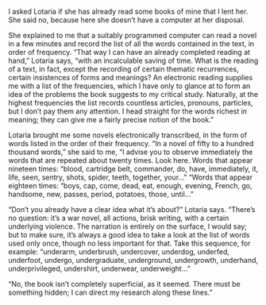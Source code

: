 I asked Lotaria if she has already read some books of mine that I lent her. She
said no, because here she doesn’t have a computer at her disposal.

She explained to me that a suitably programmed computer can read a novel in a
few minutes and record the list of all the words contained in the text, in
order of frequency. “That way I can have an already completed reading at hand,”
Lotaria says, “with an incalculable saving of time. What is the reading of a
text, in fact, except the recording of certain thematic recurrences, certain
insistences of forms and meanings? An electronic reading supplies me with a
list of the frequencies, which I have only to glance at to form an idea of the
problems the book suggests to my critical study. Naturally, at the highest
frequencies the list records countless articles, pronouns, particles, but I
don’t pay them any attention. I head straight for the words richest in meaning;
they can give me a fairly precise notion of the book.”

Lotaria brought me some novels electronically transcribed, in the form of words
listed in the order of their frequency. “In a novel of fifty to a hundred
thousand words,” she said to me, “I advise you to observe immediately the words
that are repeated about twenty times. Look here. Words that appear nineteen
times: “blood, cartridge belt, commander, do, have, immediately, it, life,
seen, sentry, shots, spider, teeth, together, your…” “Words that appear
eighteen times: “boys, cap, come, dead, eat, enough, evening, French, go,
handsome, new, passes, period, potatoes, those, until…”

“Don’t you already have a clear idea what it’s about?” Lotaria says. “There’s
no question: it’s a war novel, all actions, brisk writing, with a certain
underlying violence. The narration is entirely on the surface, I would say; but
to make sure, it’s always a good idea to take a look at the list of words used
only once, though no less important for that. Take this sequence, for example:
“underarm, underbrush, undercover, underdog, underfed, underfoot, undergo,
undergraduate, underground, undergrowth, underhand, underprivileged,
undershirt, underwear, underweight…”

“No, the book isn’t completely superficial, as it seemed. There must be
something hidden; I can direct my research along these lines.”
